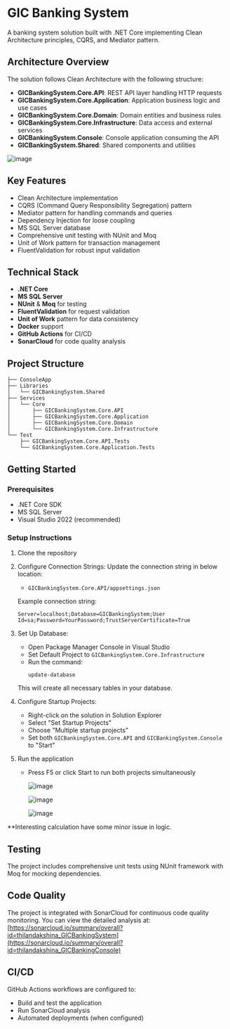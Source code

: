 # GIC Banking System

A banking system solution built with .NET Core implementing Clean Architecture principles, CQRS, and Mediator pattern.

## Architecture Overview

The solution follows Clean Architecture with the following structure:

- **GICBankingSystem.Core.API**: REST API layer handling HTTP requests
- **GICBankingSystem.Core.Application**: Application business logic and use cases
- **GICBankingSystem.Core.Domain**: Domain entities and business rules
- **GICBankingSystem.Core.Infrastructure**: Data access and external services
- **GICBankingSystem.Console**: Console application consuming the API
- **GICBankingSystem.Shared**: Shared components and utilities


![image](https://github.com/user-attachments/assets/6f029792-8327-40ad-b9ef-2bb30f6ae16d)


## Key Features

- Clean Architecture implementation
- CQRS (Command Query Responsibility Segregation) pattern
- Mediator pattern for handling commands and queries
- Dependency Injection for loose coupling
- MS SQL Server database
- Comprehensive unit testing with NUnit and Moq
- Unit of Work pattern for transaction management
- FluentValidation for robust input validation

## Technical Stack

- **.NET Core**
- **MS SQL Server**
- **NUnit** & **Moq** for testing
- **FluentValidation** for request validation
- **Unit of Work** pattern for data consistency
- **Docker** support
- **GitHub Actions** for CI/CD
- **SonarCloud** for code quality analysis

## Project Structure

```
├── ConsoleApp
├── Libraries
│   └── GICBankingSystem.Shared
├── Services
│   └── Core
│       ├── GICBankingSystem.Core.API
│       ├── GICBankingSystem.Core.Application
│       ├── GICBankingSystem.Core.Domain
│       └── GICBankingSystem.Core.Infrastructure
└── Test
    ├── GICBankingSystem.Core.API.Tests
    └── GICBankingSystem.Core.Application.Tests
```

## Getting Started

### Prerequisites
- .NET Core SDK
- MS SQL Server
- Visual Studio 2022 (recommended)

### Setup Instructions

1. Clone the repository

2. Configure Connection Strings:
   Update the connection string in below location:
   - `GICBankingSystem.Core.API/appsettings.json`
   

   Example connection string:
   ```
   Server=localhost;Database=GICBankingSystem;User Id=sa;Password=YourPassword;TrustServerCertificate=True
   ```

3. Set Up Database:
   - Open Package Manager Console in Visual Studio
   - Set Default Project to `GICBankingSystem.Core.Infrastructure`
   - Run the command:
     ```
     update-database
     ```
   This will create all necessary tables in your database.

4. Configure Startup Projects:
   - Right-click on the solution in Solution Explorer
   - Select "Set Startup Projects"
   - Choose "Multiple startup projects"
   - Set both `GICBankingSystem.Core.API` and `GICBankingSystem.Console` to "Start"

5. Run the application
   - Press F5 or click Start to run both projects simultaneously
  

     ![image](https://github.com/user-attachments/assets/7eb40950-565c-4f5e-acfe-b55eab63172a)

     ![image](https://github.com/user-attachments/assets/2fa45c1c-1c27-4af3-a44e-10f9d8b400c2)

     ![image](https://github.com/user-attachments/assets/1663aef7-0d72-4027-bcf5-acb3b1842e06)

**Interesting calculation have some minor issue in logic.
## Testing

The project includes comprehensive unit tests using NUnit framework with Moq for mocking dependencies.

## Code Quality

The project is integrated with SonarCloud for continuous code quality monitoring. You can view the detailed analysis at:
[https://sonarcloud.io/summary/overall?id=thilandakshina_GICBankingSystem](https://sonarcloud.io/summary/overall?id=thilandakshina_GICBankingConsole)

## CI/CD

GitHub Actions workflows are configured to:
- Build and test the application
- Run SonarCloud analysis
- Automated deployments (when configured)
